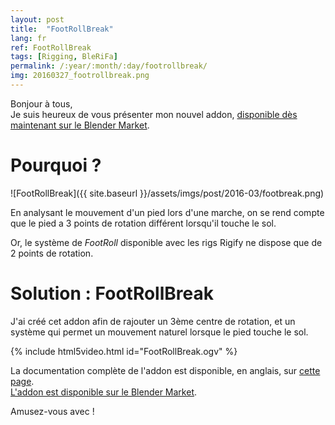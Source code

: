 ```yaml
---
layout: post
title:  "FootRollBreak"
lang: fr
ref: FootRollBreak
tags: [Rigging, BleRiFa]
permalink: /:year/:month/:day/footrollbreak/
img: 20160327_footrollbreak.png
---
```


Bonjour à tous,  
Je suis heureux de vous présenter mon nouvel addon, [disponible dès maintenant sur le Blender Market][1].  

# Pourquoi ?
![FootRollBreak]({{ site.baseurl }}/assets/imgs/post/2016-03/footbreak.png)

En analysant le mouvement d'un pied lors d'une marche, on se rend compte que le pied a 3 points de rotation différent lorsqu'il touche le sol.

Or, le système de _FootRoll_ disponible avec les rigs Rigify ne dispose que de 2 points de rotation.  

# Solution : FootRollBreak  

J'ai créé cet addon afin de rajouter un 3ème centre de rotation, et un système qui permet un mouvement naturel lorsque le pied touche le sol.

{% include html5video.html id="FootRollBreak.ogv" %}

La documentation complète de l'addon est disponible, en anglais, sur [cette page][2].  
[L'addon est disponible sur le Blender Market][1].

Amusez-vous avec !

[1]: https://cgcookiemarkets.com/all-products/footrollbreak/
[2]: http://blerifa.com/tools/FootRollBreak/
